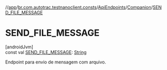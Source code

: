 //[app](../../../../index.md)/[br.com.autotrac.testnanoclient.consts](../../index.md)/[ApiEndpoints](../index.md)/[Companion](index.md)/[SEND_FILE_MESSAGE](-s-e-n-d_-f-i-l-e_-m-e-s-s-a-g-e.md)

# SEND_FILE_MESSAGE

[androidJvm]\
const val [SEND_FILE_MESSAGE](-s-e-n-d_-f-i-l-e_-m-e-s-s-a-g-e.md): [String](https://kotlinlang.org/api/latest/jvm/stdlib/kotlin/-string/index.html)

Endpoint para envio de mensagem com arquivo.
